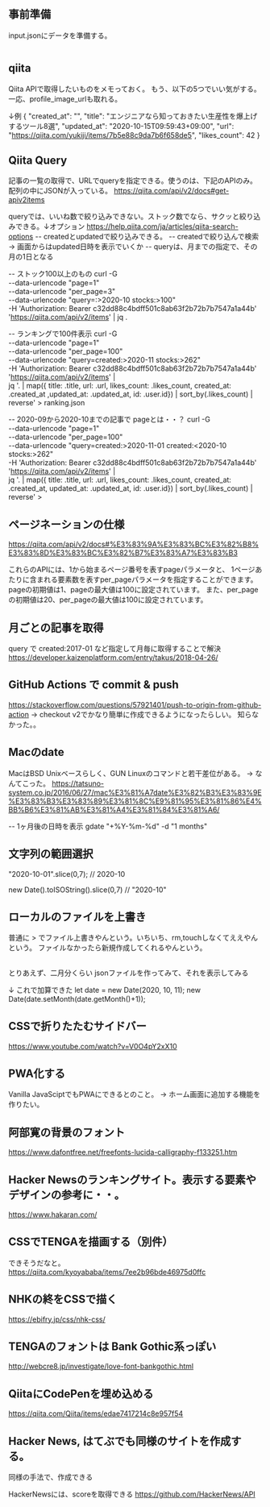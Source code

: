 
## 事前準備
input.jsonにデータを準備する。

```input.json

```


## qiita
Qiita APIで取得したいものをメモっておく。
もう、以下の5つでいい気がする。一応、profile_image_urlも取れる。

↓例
{
  "created_at": "",
  "title": "エンジニアなら知っておきたい生産性を爆上げするツール8選",
  "updated_at": "2020-10-15T09:59:43+09:00",
  "url": "https://qiita.com/yukiji/items/7b5e88c9da7b6f658de5",
  "likes_count": 42
}

## Qiita Query

記事の一覧の取得で、URLでqueryを指定できる。使うのは、下記のAPIのみ。
配列の中にJSONが入っている。
https://qiita.com/api/v2/docs#get-apiv2items

queryでは、いいね数で絞り込みできない。ストック数でなら、サクッと絞り込みできる。↓オプション
https://help.qiita.com/ja/articles/qiita-search-options
-- createdとupdatedで絞り込みできる。
-- createdで絞り込んで検索 -> 画面からはupdated日時を表示でいくか
-- queryは、月までの指定で、その月の1日となる

-- ストック100以上のもの
curl -G \
  --data-urlencode "page=1" \
  --data-urlencode "per_page=3" \
  --data-urlencode "query=:>2020-10 stocks:>100" \
-H 'Authorization: Bearer c32dd88c4bdff501c8ab63f2b72b7b7547a1a44b' 'https://qiita.com/api/v2/items' | jq .

-- ランキングで100件表示
curl -G \
  --data-urlencode "page=1" \
  --data-urlencode "per_page=100" \
  --data-urlencode "query=created:>2020-11 stocks:>262" \
-H 'Authorization: Bearer c32dd88c4bdff501c8ab63f2b72b7b7547a1a44b' 'https://qiita.com/api/v2/items' | \
jq '. | map({ title: .title, url: .url, likes_count: .likes_count, created_at: .created_at ,updated_at: .updated_at, id: .user.id}) | sort_by(.likes_count) | reverse' > ranking.json

-- 2020-09から2020-10までの記事で pageとは・・？
curl -G \
  --data-urlencode "page=1" \
  --data-urlencode "per_page=100" \
  --data-urlencode "query=created:>2020-11-01 created:<2020-10 stocks:>262" \
-H 'Authorization: Bearer c32dd88c4bdff501c8ab63f2b72b7b7547a1a44b' 'https://qiita.com/api/v2/items' | \
jq '. | map({ title: .title, url: .url, likes_count: .likes_count, created_at: .created_at, updated_at: .updated_at, id: .user.id}) | sort_by(.likes_count) | reverse' >

## ページネーションの仕様
https://qiita.com/api/v2/docs#%E3%83%9A%E3%83%BC%E3%82%B8%E3%83%8D%E3%83%BC%E3%82%B7%E3%83%A7%E3%83%B3

これらのAPIには、1から始まるページ番号を表すpageパラメータと、
1ページあたりに含まれる要素数を表すper_pageパラメータを指定することができます。
pageの初期値は1、pageの最大値は100に設定されています。
また、per_pageの初期値は20、per_pageの最大値は100に設定されています。


## 月ごとの記事を取得
query で created:2017-01 など指定して月毎に取得することで解決
https://developer.kaizenplatform.com/entry/takus/2018-04-26/


## GitHub Actions で commit & push
https://stackoverflow.com/questions/57921401/push-to-origin-from-github-action
-> checkout v2でかなり簡単に作成できるようになったらしい。
   知らなかった。。


## Macのdate
MacはBSD Unixベースらしく、GUN Linuxのコマンドと若干差位がある。
-> なんてこった。
https://tatsuno-system.co.jp/2016/06/27/mac%E3%81%A7date%E3%82%B3%E3%83%9E%E3%83%B3%E3%83%89%E3%81%8C%E9%81%95%E3%81%86%E4%BB%B6%E3%81%AB%E3%81%A4%E3%81%84%E3%81%A6/

-- 1ヶ月後の日時を表示
gdate "+%Y-%m-%d" -d "1 months"


## 文字列の範囲選択
"2020-10-01".slice(0,7);
// 2020-10

new Date().toISOString().slice(0,7)
// "2020-10"

## ローカルのファイルを上書き
普通に > でファイル上書きやんという。いちいち、rm,touchしなくてええやんという。
ファイルなかったら新規作成してくれるやんという。


##
とりあえず、二月分くらい jsonファイルを作ってみて、それを表示してみる

↓ これで加算できた
let date = new Date(2020, 10, 11);
new Date(date.setMonth(date.getMonth()+1));



## CSSで折りたたむサイドバー
https://www.youtube.com/watch?v=V0O4pY2xX10

## PWA化する
Vanilla JavaSciptでもPWAにできるとのこと。
-> ホーム画面に追加する機能を作りたい。

## 阿部寛の背景のフォント
https://www.dafontfree.net/freefonts-lucida-calligraphy-f133251.htm


## Hacker Newsのランキングサイト。表示する要素やデザインの参考に・・。
https://www.hakaran.com/


## CSSでTENGAを描画する（別件）
できそうだなと。
https://qiita.com/kyoyababa/items/7ee2b96bde46975d0ffc

## NHKの終をCSSで描く
https://ebifry.jp/css/nhk-css/

## TENGAのフォントは Bank Gothic系っぽい
http://webcre8.jp/investigate/love-font-bankgothic.html

## QiitaにCodePenを埋め込める
https://qiita.com/Qiita/items/edae7417214c8e957f54

## Hacker News, はてぶでも同様のサイトを作成する。
同様の手法で、作成できる

HackerNewsには、scoreを取得できる
https://github.com/HackerNews/API
